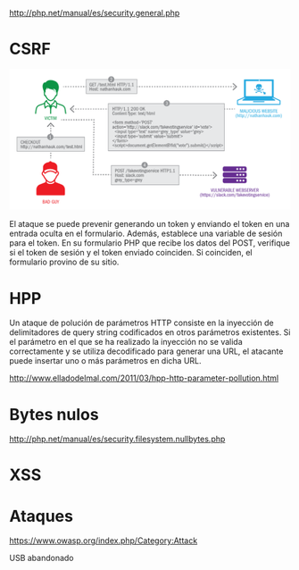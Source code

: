
http://php.net/manual/es/security.general.php

# CSRF

![csrf](../csrf.png)

El ataque se puede prevenir generando un token y enviando el token en una entrada oculta en el formulario. Además, establece una variable de sesión para el token. En su formulario PHP que recibe los datos del POST, verifique si el token de sesión y el token enviado coinciden. Si coinciden, el formulario provino de su sitio.

# HPP

Un ataque de polución de parámetros HTTP consiste en la inyección de delimitadores de query string codificados en otros parámetros existentes. Si el parámetro en el que se ha realizado la inyección no se valida correctamente y se utiliza decodificado para generar una URL, el atacante puede insertar uno o más parámetros en dicha URL. 

http://www.elladodelmal.com/2011/03/hpp-http-parameter-pollution.html

# Bytes nulos

http://php.net/manual/es/security.filesystem.nullbytes.php

# XSS

# Ataques

https://www.owasp.org/index.php/Category:Attack


USB abandonado
